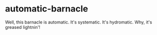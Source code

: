 # automatic-barnacle
Well, this barnacle is automatic. It's systematic. It's hydromatic. Why, it's greased lightnin'!
